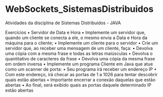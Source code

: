 # WebSockets_SistemasDistribuidos
Atividades da disciplina de Sistemas Distribuídos - JAVA


Exercícios
• Servidor de Data e Hora
• Implemente um servidor que, quando um cliente se conecta a ele, o
mesmo envia a Data e Hora da máquina para o cliente;
• Implemente um cliente para o servidor
• Crie um servidor que, ao receber uma mensagem de um cliente,
faça:
• Devolva uma cópia com a mesma frase e todas as letras maiúsculas
• Devolva o quantitativo de caracteres da frase
• Devolva uma cópia da mesma frase em ordem inversa
• Implemente um programa Cliente em Java que atue como um
scanner de porta:
• Seu programa irá receber um endereço IP
• Com este endereço, irá checar as portas de 1 a 1026 para tentar
descobrir quais estão abertas
• Importante encerrar a conexão daquelas que estão abertas
• Ao final, será exibido quais as portas daquele determinado IP estão
abertas
